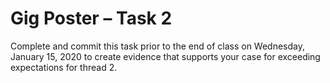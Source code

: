 # Gig Poster – Task 2

Complete and commit this task prior to the end of class on Wednesday, January 15, 2020 to create evidence that supports your case for exceeding expectations for thread 2.
